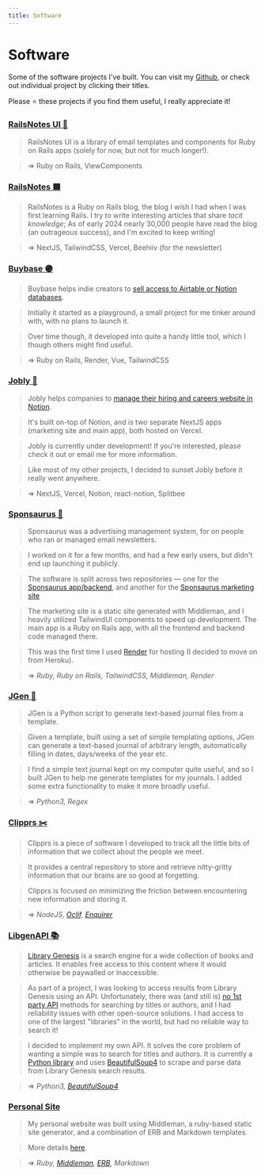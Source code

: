 ```yaml
---
title: Software
---
```


# Software

Some of the software projects I've built. You can visit my [Github](https://www.github.com/harrison-broadbent), or check out individual project by clicking their titles.

Please ⭐️ these projects if you find them useful, I really appreciate it!

### [RailsNotes UI 🔨](https://railsnotesui.xyz)

> RailsNotes UI is a library of email templates and components for Ruby on Rails apps (solely for now, but not for much longer!).

> ⇒ Ruby on Rails, ViewComponents

### [RailsNotes 🟥](https://railsnotes.xyz)

> RailsNotes is a Ruby on Rails blog, the blog I wish I had when I was first learning Rails. I try to write interesting articles that share _tacit knowledge_; As of early 2024 nearly 30,000 people have read the blog (an outrageous success), and I'm excited to keep writing!

> ⇒ NextJS, TailwindCSS, Vercel, Beehiiv (for the newsletter)

### [Buybase 🟣](https://buybase.io)

> Buybase helps indie creators to [sell access to Airtable or Notion databases](https://buybase.io).

> Initially it started as a playground, a small project for me tinker around with, with no plans to launch it.

> Over time though, it developed into quite a handy little tool, which I though others might find useful.

> ⇒ Ruby on Rails, Render, Vue, TailwindCSS

### [Jobly 🔶](https://jobly.so)

> Jobly helps companies to [manage their hiring and careers website in Notion](https://jobly.so).

> It's built on-top of Notion, and is two separate NextJS apps (marketing site and main app), both hosted on Vercel.

> Jobly is currently under development! If you're interested, please check it out or email me for more information.

> Like most of my other projects, I decided to sunset Jobly before it really went anywhere.

> ⇒ NextJS, Vercel, Notion, react-notion, Splitbee

### [Sponsaurus 🦕](https://github.com/harrison-broadbent/sponsaurus-app)

> Sponsaurus was a advertising management system, for on people who ran or managed email newsletters.

> I worked on it for a few months, and had a few early users, but didn't end up launching it publicly.

> The software is split across two repositories — one for the [Sponsaurus app/backend](https://github.com/harrison-broadbent/sponsaurus-app), and another for the [Sponsaurus marketing site](https://github.com/harrison-broadbent/sponsaurus-landing)

> The marketing site is a static site generated with Middleman, and I heavily utilized TailwindUI components to speed up development. The main app is a Ruby on Rails app, with all the frontend and backend code managed there.

> This was the first time I used [Render](https://render.com) for hosting (I decided to move on from Heroku).

> ⇒ _Ruby, Ruby on Rails, TailwindCSS, Middleman, Render_

### [JGen 📔](https://github.com/harrison-broadbent/JGen)

> JGen is a Python script to generate text-based journal files from a template.

> Given a template, built using a set of simple templating options, JGen can generate a text-based journal of arbitrary length, automatically filling in dates, days/weeks of the year etc.

> I find a simple text journal kept on my computer quite useful, and so I built JGen to help me generate templates for my journals. I added some extra functionality to make it more broadly useful.

> ⇒ _Python3, Regex_

### [Clipprs ✂️](https://github.com/harrison-broadbent/clipprs)

> Clipprs is a piece of software I developed to track all the little bits of information that we collect about the people we meet.

> It provides a central repository to store and retrieve nitty-gritty information that our brains are so good at forgetting.

> Clipprs is focused on minimizing the friction between encountering new information and storing it.

> ⇒ _NodeJS, [Oclif](https://www.oclif.io), [Enquirer](https://github.com/enquirer/enquirer)_

### [LibgenAPI 📚](https://github.com/harrison-broadbent/libgen-api)

> [Library Genesis](http://gen.lib.rus.ec/) is a search engine for a wide collection of books and articles. It enables free access to this content where it would otherwise be paywalled or inaccessible.

> As part of a project, I was looking to access results from Library Genesis using an API. Unfortunately, there was (and still is) [no 1st party API](http://garbage.world/posts/libgen/?ref=public-apis) methods for searching by titles or authors, and I had reliability issues with other open-source solutions. I had access to one of the largest "libraries" in the world, but had no reliable way to search it!

> I decided to implement my own API. It solves the core problem of wanting a simple was to search for titles and authors. It is currently a [Python library](https://pypi.org/project/libgen-api/) and uses [BeautifulSoup4](https://www.crummy.com/software/BeautifulSoup/bs4/doc/) to scrape and parse data from Library Genesis search results.

> ⇒ _Python3, [BeautifulSoup4](https://www.crummy.com/software/BeautifulSoup/bs4/doc/)_

### [Personal Site](https://github.com/harrison-broadbent/personal_site)

> My personal website was built using Middleman, a ruby-based static site generator, and a combination of ERB and Markdown templates.

> More details [here](stack).

> ⇒ _Ruby, [Middleman](http://middlemanapp.com/), [ERB](https://puppet.com/docs/puppet/latest/lang_template_erb.html), Markdown_
